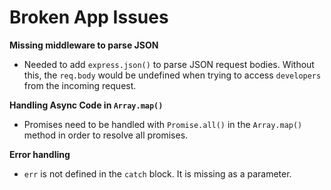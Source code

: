# Broken App Issues

**Missing middleware to parse JSON** <br>
- Needed to add `express.json()` to parse JSON request bodies. Without this, the `req.body` would be undefined when trying to access `developers` from the incoming request.

**Handling Async Code in `Array.map()`**
- Promises need to be handled with `Promise.all()` in the `Array.map()` method in order to resolve all promises.

**Error handling**
- `err` is not defined in the `catch` block. It is missing as a parameter.

